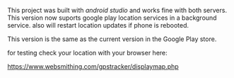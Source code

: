 This project was built with *android studio* and works fine with both servers. This version now suports google play location services in a background service. also will restart location updates if phone is rebooted.

This version is the same as the current version in the Google Play store.

for testing check your location with your browser here: 
 
https://www.websmithing.com/gpstracker/displaymap.php
